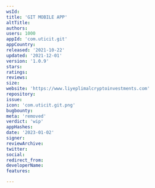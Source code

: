 ```yaml
---
wsId: 
title: 'GIT MOBILE APP'
altTitle: 
authors: 
users: 1000
appId: 'com.uticit.git'
appCountry: 
released: '2021-10-22'
updated: '2021-12-01'
version: '1.0.9'
stars: 
ratings: 
reviews: 
size: 
website: 'https://www.liyeplimalcryptoinvestments.com'
repository: 
issue: 
icon: 'com.uticit.git.png'
bugbounty: 
meta: 'removed'
verdict: 'wip'
appHashes: 
date: '2023-01-02'
signer: 
reviewArchive: 
twitter: 
social: 
redirect_from: 
developerName: 
features: 

---
```


